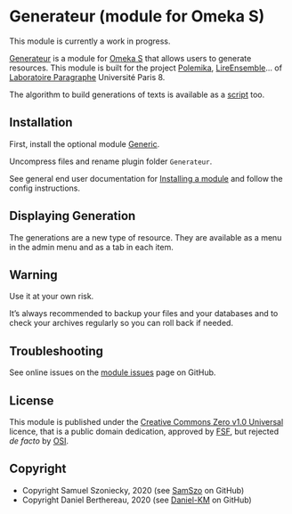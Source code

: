 Generateur (module for Omeka S)
===============================

This module is currently a work in progress.


[Generateur] is a module for [Omeka S] that allows users to generate resources.
This module is built for the project [Polemika], [LireEnsemble]… of
[Laboratoire Paragraphe] Université Paris 8.

The algorithm to build generations of texts is available as a [script] too.


Installation
------------

First, install the optional module [Generic].

Uncompress files and rename plugin folder `Generateur`.

See general end user documentation for [Installing a module] and follow the
config instructions.


Displaying Generation
---------------------

The generations are a new type of resource. They are available as a menu in the
admin menu and as a tab in each item.


Warning
-------

Use it at your own risk.

It’s always recommended to backup your files and your databases and to check
your archives regularly so you can roll back if needed.


Troubleshooting
---------------

See online issues on the [module issues] page on GitHub.


License
-------

This module is published under the [Creative Commons Zero v1.0 Universal]
licence, that is a public domain dedication, approved by [FSF], but rejected _de facto_
by [OSI].


Copyright
---------

* Copyright Samuel Szoniecky, 2020 (see [SamSzo] on GitHub)
* Copyright Daniel Berthereau, 2020 (see [Daniel-KM] on GitHub)


[Generateur]: https://github.com/samszo/Omeka-S-module-Generateur
[Omeka S]: https://omeka.org/s
[Polemika]: http://polemika.univ-paris8.fr/
[LireEnsemble]: http://lire-ensemble.univ-paris8.fr/
[Laboratoire Paragraphe]:http://paragraphe.site/
[script]: https://github.com/samszo/gen_fake
[Generic]: https://github.com/Daniel-KM/Omeka-S-module-Generic
[Installing a module]: http://dev.omeka.org/docs/s/user-manual/modules/#installing-modules
[module issues]: https://github.com/samszo/Omeka-S-module-Generateur/issues
[Creative Commons Zero v1.0 Universal]: https://creativecommons.org/publicdomain/zero/1.0/legalcode
[FSF]: https://www.fsf.org
[OSI]: https://opensource.org/faq#cc-zero
[SamSzo]: https://github.com/samszo "Samuel Szoniecky"
[Daniel-KM]: https://github.com/Daniel-KM "Daniel Berthereau"
